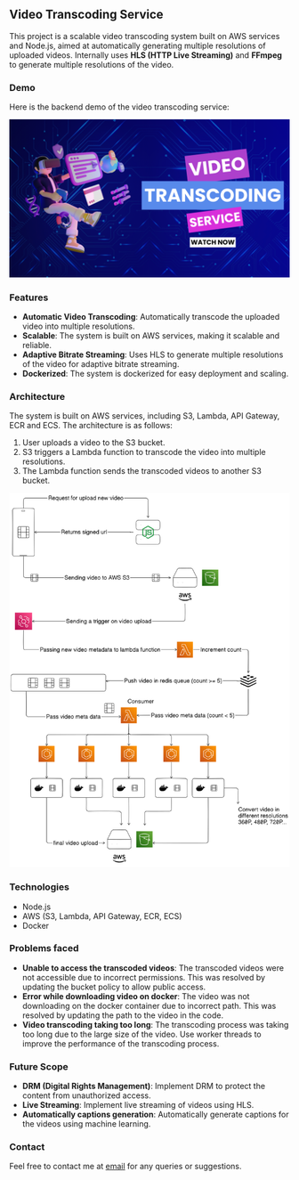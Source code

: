 ## Video Transcoding Service

This project is a scalable video transcoding system built on AWS services and Node.js, aimed at automatically generating multiple resolutions of uploaded videos. Internally uses **HLS (HTTP Live Streaming)** and **FFmpeg** to generate multiple resolutions of the video.

### Demo

Here is the backend demo of the video transcoding service:

[![Video Transcoding Service](/images/wallpaper.png)](https://youtu.be/hsIb15Cj6qc)

### Features

- **Automatic Video Transcoding**: Automatically transcode the uploaded video into multiple resolutions.
- **Scalable**: The system is built on AWS services, making it scalable and reliable.
- **Adaptive Bitrate Streaming**: Uses HLS to generate multiple resolutions of the video for adaptive bitrate streaming.
- **Dockerized**: The system is dockerized for easy deployment and scaling.

### Architecture

The system is built on AWS services, including S3, Lambda, API Gateway, ECR and ECS. The architecture is as follows:

1. User uploads a video to the S3 bucket.
2. S3 triggers a Lambda function to transcode the video into multiple resolutions.
3. The Lambda function sends the transcoded videos to another S3 bucket.

![Architecture Diagram](/images/video_transcoding_service_white.png)

### Technologies

- Node.js
- AWS (S3, Lambda, API Gateway, ECR, ECS)
- Docker

### Problems faced

- **Unable to access the transcoded videos**: The transcoded videos were not accessible due to incorrect permissions. This was resolved by updating the bucket policy to allow public access.
- **Error while downloading video on docker**: The video was not downloading on the docker container due to incorrect path. This was resolved by updating the path to the video in the code.
- **Video transcoding taking too long**: The transcoding process was taking too long due to the large size of the video. Use worker threads to improve the performance of the transcoding process.

### Future Scope

- **DRM (Digital Rights Management)**: Implement DRM to protect the content from unauthorized access.
- **Live Streaming**: Implement live streaming of videos using HLS.
- **Automatically captions generation**: Automatically generate captions for the videos using machine learning.

### Contact

Feel free to contact me at [email](mailto:varshilshah.in@gmail.com) for any queries or suggestions.
